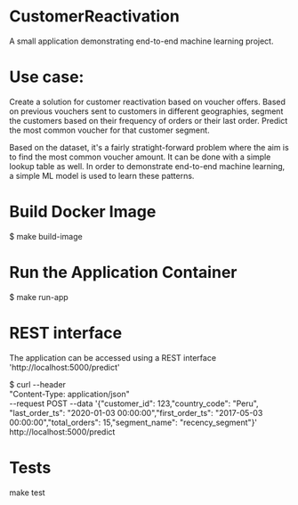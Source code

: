 # CustomerReactivation

A small application demonstrating end-to-end machine learning project.

# Use case:
Create a solution for customer reactivation based on voucher offers. Based on previous vouchers sent to customers in different geographies, segment the customers based on their frequency of orders or their last order. Predict the most common voucher for that customer segment.

Based on the dataset, it's a fairly stratight-forward problem where the aim is to find the most common voucher amount. It can be done with a simple lookup table as well. In order to demonstrate end-to-end machine learning, a simple ML model is used to learn these patterns.

# Build Docker Image
$ make build-image

# Run the Application Container
$ make run-app

# REST interface
The application can be accessed using a REST interface 'http://localhost:5000/predict'

$ curl --header \
"Content-Type: application/json" \
--request POST   --data '{"customer_id": 123,"country_code": "Peru", "last_order_ts": "2020-01-03 00:00:00","first_order_ts": "2017-05-03 00:00:00","total_orders": 15,"segment_name": "recency_segment"}'  \
http://localhost:5000/predict

# Tests
make test
